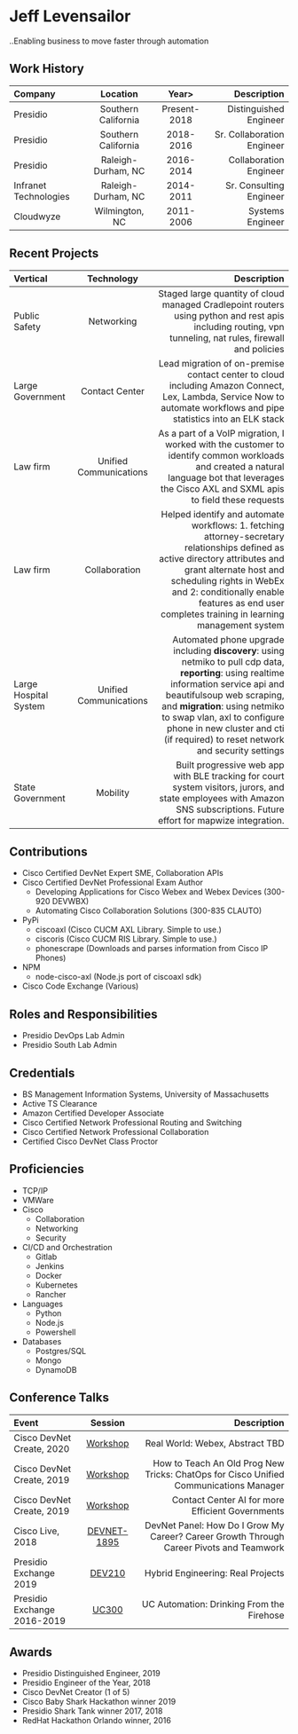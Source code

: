 # Jeff Levensailor

..Enabling business to move faster through automation

## Work History

| Company | Location | Year> | Description |
|:--------|:-------:|:-------:|--------:|
| Presidio | Southern California | Present-2018 | Distinguished Engineer |
| Presidio | Southern California | 2018-2016 | Sr. Collaboration Engineer |
| Presidio | Raleigh-Durham, NC | 2016-2014 | Collaboration Engineer |
| Infranet Technologies | Raleigh-Durham, NC | 2014-2011 | Sr. Consulting Engineer |
| Cloudwyze | Wilmington, NC | 2011-2006 | Systems Engineer |

## Recent Projects

| Vertical | Technology | Description |
|:--------|:-------:|--------:|
| Public Safety | Networking | Staged large quantity of cloud managed Cradlepoint routers using python and rest apis including routing, vpn tunneling, nat rules, firewall and policies |
| Large Government | Contact Center  | Lead migration of on-premise contact center to cloud including Amazon Connect, Lex, Lambda, Service Now to automate workflows and pipe statistics into an ELK stack |
| Law firm | Unified Communications | As a part of a VoIP migration, I worked with the customer to identify common workloads and created a natural language bot that leverages the Cisco AXL and SXML apis to field these requests|
| Law firm | Collaboration | Helped identify and automate workflows: 1. fetching attorney-secretary relationships defined as active directory attributes and grant alternate host and scheduling rights in WebEx and 2: conditionally enable features as end user completes training in learning management system |
| Large Hospital System | Unified Communications | Automated phone upgrade including **discovery**: using netmiko to pull cdp data, **reporting**: using realtime information service api and beautifulsoup web scraping, and **migration**: using netmiko to swap vlan, axl to configure phone in new cluster and cti (if required) to reset network and security settings
| State Government | Mobility | Built progressive web app with BLE tracking for court system visitors, jurors, and state employees with Amazon SNS subscriptions. Future effort for mapwize integration. 

## Contributions

- Cisco Certified DevNet Expert SME, Collaboration APIs
- Cisco Certified DevNet Professional Exam Author
  - Developing Applications for Cisco Webex and Webex Devices (300-920 DEVWBX)
  - Automating Cisco Collaboration Solutions (300-835 CLAUTO)
- PyPi
  - ciscoaxl (Cisco CUCM AXL Library. Simple to use.)
  - ciscoris (Cisco CUCM RIS Library. Simple to use.)
  - phonescrape (Downloads and parses information from Cisco IP Phones)
- NPM
  - node-cisco-axl (Node.js port of ciscoaxl sdk)
- Cisco Code Exchange (Various)

## Roles and Responsibilities

- Presidio DevOps Lab Admin
- Presidio South Lab Admin

## Credentials

- BS Management Information Systems, University of Massachusetts
- Active TS Clearance
- Amazon Certified Developer Associate
- Cisco Certified Network Professional Routing and Switching
- Cisco Certified Network Professional Collaboration
- Certified Cisco DevNet Class Proctor

## Proficiencies

- TCP/IP
- VMWare
- Cisco
  - Collaboration
  - Networking
  - Security
- CI/CD and Orchestration
  - Gitlab
  - Jenkins
  - Docker
  - Kubernetes
  - Rancher
- Languages
  - Python
  - Node.js
  - Powershell
- Databases
  - Postgres/SQL
  - Mongo
  - DynamoDB

## Conference Talks

| Event | Session | Description |
|:--------|:-------:|--------:|
| Cisco DevNet Create, 2020 | [Workshop][CTCreate] | Real World: Webex, Abstract TBD |
| Cisco DevNet Create, 2019 | [Workshop][CTCreate] | How to Teach An Old Prog New Tricks: ChatOps for Cisco Unified Communications Manager |
| Cisco DevNet Create, 2019 | [Workshop][CTCreate] | Contact Center AI for more Efficient Governments |
| Cisco Live, 2018 | [DEVNET-1895][CTLive] | DevNet Panel: How Do I Grow My Career? Career Growth Through Career Pivots and Teamwork |
| Presidio Exchange 2019 | [DEV210][CTExchange] | Hybrid Engineering: Real Projects |
| Presidio Exchange 2016-2019 | [UC300][CTExchange] | UC Automation: Drinking From the Firehose |

## Awards

- Presidio Distinguished Engineer, 2019
- Presidio Engineer of the Year, 2018
- Cisco DevNet Creator (1 of 5)
- Cisco Baby Shark Hackathon winner 2019
- Presidio Shark Tank winner 2017, 2018
- RedHat Hackathon Orlando winner, 2016


[CTLive]: <https://www.ciscolive.com/global/on-demand-library.html?#/session/1522770682533001cfEK>
[CTCreate]: <https://developer.cisco.com/devnetcreate/2019/agenda>
[CTExchange]: <https://presidio.com>

